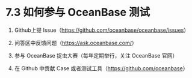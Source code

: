# 7.3 如何参与 OceanBase 测试

1. Github上提 Issue（<https://github.com/oceanbase/oceanbase/issues>）

2. 问答区中反馈问题（<https://ask.oceanbase.com/>）

3. 参与 OceanBase 捉虫大赛（每年定期举行，关注 OceanBase 官网）

4. 在 Github 中贡献 Case 或者测试工具（<https://github.com/oceanbase>）
